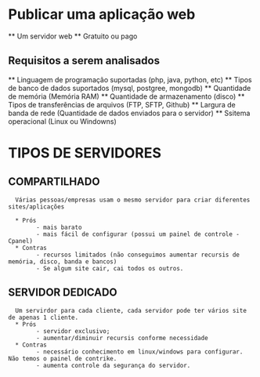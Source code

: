 # Publicar uma aplicação web
** Um servidor web
** Gratuito ou pago
## Requisitos a serem analisados
** Linguagem de programação suportadas (php, java, python, etc)
** Tipos de banco de dados suportados (mysql, postgree, mongodb)
** Quantidade de memória (Memória RAM)
** Quantidade de armazenamento (disco)
** Tipos de transferências de arquivos (FTP, SFTP, Github) 
** Largura de banda de rede (Quantidade de dados enviados para o servidor)
** Ssitema operacional (Linux ou Windowns)


# TIPOS DE SERVIDORES


## COMPARTILHADO
      Várias pessoas/empresas usam o mesmo servidor para criar diferentes sites/aplicações

      * Prós
            - mais barato
            - mais fácil de configurar (possui um painel de controle - Cpanel)
      * Contras
            - recursos limitados (não conseguimos aumentar recursis de memória, disco, banda e bancos)
            - Se algum site cair, cai todos os outros.

## SERVIDOR DEDICADO
      Um servirdor para cada cliente, cada servidor pode ter vários site de apenas 1 cliente.
      * Prós
            - servidor exclusivo;
            - aumentar/diminuir recursis conforme necessidade
      * Contras
            - necessário conhecimento em linux/windows para configurar. Não temos o painel de contrike.
            - aumenta controle da segurança do servidor.